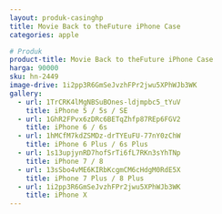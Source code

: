 ```yaml
---
layout: produk-casinghp
title: Movie Back to theFuture iPhone Case
categories: apple

# Produk
product-title: Movie Back to theFuture iPhone Case
harga: 90000
sku: hn-2449
image-drive: 1i2pp3R6GmSeJvzhFPr2jwu5XPhWJb3WK
gallery:
  - url: 1TrCRK4lMgNBSuBOnes-ldjmpbc5_tYuV
    title: iPhone 5 / 5s / SE
  - url: 1GhR2FPvx6zDRc6BETqZhfp87REp6FGV2
    title: iPhone 6 / 6s
  - url: 1hMCfM7kdZSMDz-drTYEuFU-77nY0zChW
    title: iPhone 6 Plus / 6s Plus
  - url: 1s13upjynRD7hofSrTi6fL7RKn3sYhTNp
    title: iPhone 7 / 8
  - url: 13sSbo4vME6KIRbKcgmCM6cHdgM0RdE5X
    title: iPhone 7 Plus / 8 Plus
  - url: 1i2pp3R6GmSeJvzhFPr2jwu5XPhWJb3WK
    title: iPhone X
---
```

